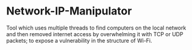 # Network-IP-Manipulator
Tool which uses multiple threads to find computers on the local network and then removed internet access by overwhelming it with TCP or UDP packets; to expose a vulnerability in the structure of Wi-Fi.
